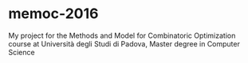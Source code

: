 # memoc-2016
My project for the Methods and Model for Combinatoric Optimization course at Università degli Studi di Padova, Master degree in Computer Science
